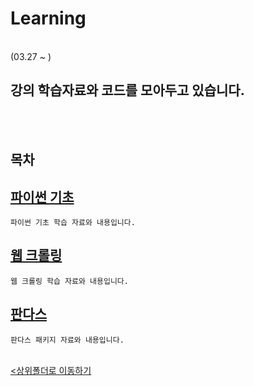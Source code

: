 # Learning
</br>
 (03.27 ~ )

 강의 학습자료와 코드를 모아두고 있습니다.
-

</br></br>

## 목차

[파이썬 기초](./1_Python/)
-
    파이썬 기초 학습 자료와 내용입니다.

[웹 크롤링](./2_WebCrawling/)
-
    웹 크롤링 학습 자료와 내용입니다.

[판다스](./3_Pandas//)
-
    판다스 패키지 자료와 내용입니다.

<br>[<상위폴더로 이동하기](..)